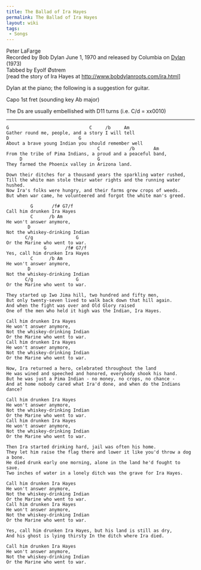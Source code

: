 ```yaml
---
title: The Ballad of Ira Hayes
permalink: The Ballad of Ira Hayes
layout: wiki
tags:
 - Songs
---
```


Peter LaFarge  
Recorded by Bob Dylan June 1, 1970 and released by Columbia on
[Dylan](Dylan "wikilink") (1973)  
Tabbed by Eyolf Østrem  
 [read the story of Ira Hayes at
[<http://www.bobdylanroots.com/ira.html>](http://www.bobdylanroots.com/ira.html)]

Dylan at the piano; the following is a suggestion for guitar.

Capo 1st fret (sounding key Ab major)

The Ds are usually embellished with D11 turns (i.e. C/d = xx0010)

* * * * *

    G                              C     /b     Am
    Gather round me, people, and a story I will tell
    D                          G
    About a brave young Indian you should remember well
                                      C           /b       Am
    From the tribe of Pima Indians, a proud and a peaceful band,
         D                            G
    They farmed the Phoenix valley in Arizona land.

    Down their ditches for a thousand years the sparkling water rushed,
    Till the white man stole their water rights and the running water hushed.
    Now Ira's folks were hungry, and their farms grew crops of weeds.
    But when war came, he volunteered and forgot the white man's greed.

             G       /f# G7/f
    Call him drunken Ira Hayes
             C      /b Am
    He won't answer anymore,
            D
    Not the whiskey-drinking Indian
           C/g                G
    Or the Marine who went to war.
                  G       /f# G7/f
    Yes, call him drunken Ira Hayes
             C      /b Am
    He won't answer anymore,
            D
    Not the whiskey-drinking Indian
           C/g                G
    Or the Marine who went to war.

    They started up Iwo Jima hill, two hundred and fifty men,
    But only twenty-seven lived to walk back down that hill again.
    And when the fight was over and Old Glory raised
    One of the men who held it high was the Indian, Ira Hayes.

    Call him drunken Ira Hayes
    He won't answer anymore,
    Not the whiskey-drinking Indian
    Or the Marine who went to war.
    Call him drunken Ira Hayes
    He won't answer anymore,
    Not the whiskey-drinking Indian
    Or the Marine who went to war.

    Now, Ira returned a hero, celebrated throughout the land
    He was wined and speeched and honored, everybody shook his hand.
    But he was just a Pima Indian - no money, no crops, no chance -
    And at home nobody cared what Ira'd done, and when do the Indians dance?

    Call him drunken Ira Hayes
    He won't answer anymore,
    Not the whiskey-drinking Indian
    Or the Marine who went to war.
    Call him drunken Ira Hayes
    He won't answer anymore,
    Not the whiskey-drinking Indian
    Or the Marine who went to war.

    Then Ira started drinking hard, jail was often his home.
    They let him raise the flag there and lower it like you'd throw a dog a bone.
    He died drunk early one morning, alone in the land he'd fought to save.
    Two inches of water in a lonely ditch was the grave for Ira Hayes.

    Call him drunken Ira Hayes
    He won't answer anymore,
    Not the whiskey-drinking Indian
    Or the Marine who went to war.
    Call him drunken Ira Hayes
    He won't answer anymore,
    Not the whiskey-drinking Indian
    Or the Marine who went to war.

    Yes, call him drunken Ira Hayes, but his land is still as dry,
    And his ghost is lying thirsty In the ditch where Ira died.

    Call him drunken Ira Hayes
    He won't answer anymore,
    Not the whiskey-drinking Indian
    Or the Marine who went to war.
